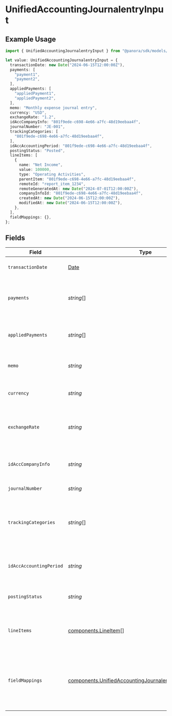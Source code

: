 # UnifiedAccountingJournalentryInput

## Example Usage

```typescript
import { UnifiedAccountingJournalentryInput } from "@panora/sdk/models/components";

let value: UnifiedAccountingJournalentryInput = {
  transactionDate: new Date("2024-06-15T12:00:00Z"),
  payments: [
    "payment1",
    "payment2",
  ],
  appliedPayments: [
    "appliedPayment1",
    "appliedPayment2",
  ],
  memo: "Monthly expense journal entry",
  currency: "USD",
  exchangeRate: "1.2",
  idAccCompanyInfo: "801f9ede-c698-4e66-a7fc-48d19eebaa4f",
  journalNumber: "JE-001",
  trackingCategories: [
    "801f9ede-c698-4e66-a7fc-48d19eebaa4f",
  ],
  idAccAccountingPeriod: "801f9ede-c698-4e66-a7fc-48d19eebaa4f",
  postingStatus: "Posted",
  lineItems: [
    {
      name: "Net Income",
      value: 100000,
      type: "Operating Activities",
      parentItem: "801f9ede-c698-4e66-a7fc-48d19eebaa4f",
      remoteId: "report_item_1234",
      remoteGeneratedAt: new Date("2024-07-01T12:00:00Z"),
      companyInfoId: "801f9ede-c698-4e66-a7fc-48d19eebaa4f",
      createdAt: new Date("2024-06-15T12:00:00Z"),
      modifiedAt: new Date("2024-06-15T12:00:00Z"),
    },
  ],
  fieldMappings: {},
};
```

## Fields

| Field                                                                                                                                    | Type                                                                                                                                     | Required                                                                                                                                 | Description                                                                                                                              | Example                                                                                                                                  |
| ---------------------------------------------------------------------------------------------------------------------------------------- | ---------------------------------------------------------------------------------------------------------------------------------------- | ---------------------------------------------------------------------------------------------------------------------------------------- | ---------------------------------------------------------------------------------------------------------------------------------------- | ---------------------------------------------------------------------------------------------------------------------------------------- |
| `transactionDate`                                                                                                                        | [Date](https://developer.mozilla.org/en-US/docs/Web/JavaScript/Reference/Global_Objects/Date)                                            | :heavy_minus_sign:                                                                                                                       | The date of the transaction                                                                                                              | 2024-06-15T12:00:00Z                                                                                                                     |
| `payments`                                                                                                                               | *string*[]                                                                                                                               | :heavy_minus_sign:                                                                                                                       | The payments associated with the journal entry                                                                                           | [<br/>"payment1",<br/>"payment2"<br/>]                                                                                                   |
| `appliedPayments`                                                                                                                        | *string*[]                                                                                                                               | :heavy_minus_sign:                                                                                                                       | The applied payments for the journal entry                                                                                               | [<br/>"appliedPayment1",<br/>"appliedPayment2"<br/>]                                                                                     |
| `memo`                                                                                                                                   | *string*                                                                                                                                 | :heavy_minus_sign:                                                                                                                       | A memo or note for the journal entry                                                                                                     | Monthly expense journal entry                                                                                                            |
| `currency`                                                                                                                               | *string*                                                                                                                                 | :heavy_minus_sign:                                                                                                                       | The currency of the journal entry                                                                                                        | USD                                                                                                                                      |
| `exchangeRate`                                                                                                                           | *string*                                                                                                                                 | :heavy_minus_sign:                                                                                                                       | The exchange rate applied to the journal entry                                                                                           | 1.2                                                                                                                                      |
| `idAccCompanyInfo`                                                                                                                       | *string*                                                                                                                                 | :heavy_minus_sign:                                                                                                                       | The UUID of the associated company info                                                                                                  | 801f9ede-c698-4e66-a7fc-48d19eebaa4f                                                                                                     |
| `journalNumber`                                                                                                                          | *string*                                                                                                                                 | :heavy_minus_sign:                                                                                                                       | The journal number                                                                                                                       | JE-001                                                                                                                                   |
| `trackingCategories`                                                                                                                     | *string*[]                                                                                                                               | :heavy_minus_sign:                                                                                                                       | The UUIDs of the tracking categories associated with the journal entry                                                                   | [<br/>"801f9ede-c698-4e66-a7fc-48d19eebaa4f"<br/>]                                                                                       |
| `idAccAccountingPeriod`                                                                                                                  | *string*                                                                                                                                 | :heavy_minus_sign:                                                                                                                       | The UUID of the associated accounting period                                                                                             | 801f9ede-c698-4e66-a7fc-48d19eebaa4f                                                                                                     |
| `postingStatus`                                                                                                                          | *string*                                                                                                                                 | :heavy_minus_sign:                                                                                                                       | The posting status of the journal entry                                                                                                  | Posted                                                                                                                                   |
| `lineItems`                                                                                                                              | [components.LineItem](../../models/components/lineitem.md)[]                                                                             | :heavy_minus_sign:                                                                                                                       | The line items associated with this journal entry                                                                                        |                                                                                                                                          |
| `fieldMappings`                                                                                                                          | [components.UnifiedAccountingJournalentryInputFieldMappings](../../models/components/unifiedaccountingjournalentryinputfieldmappings.md) | :heavy_minus_sign:                                                                                                                       | The custom field mappings of the object between the remote 3rd party & Panora                                                            | {<br/>"custom_field_1": "value1",<br/>"custom_field_2": "value2"<br/>}                                                                   |